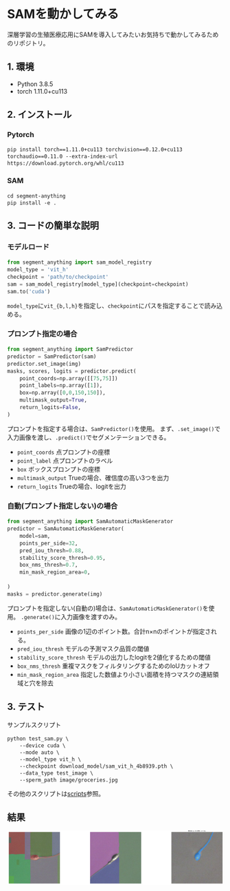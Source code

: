 # SAMを動かしてみる
深層学習の生殖医療応用にSAMを導入してみたいお気持ちで動かしてみるためのリポジトリ。
## 1. 環境
- Python 3.8.5
- torch 1.11.0+cu113

## 2. インストール
### Pytorch
```shell
pip install torch==1.11.0+cu113 torchvision==0.12.0+cu113 torchaudio==0.11.0 --extra-index-url https://download.pytorch.org/whl/cu113
```
### SAM
```shell
cd segment-anything
pip install -e .
```

## 3. コードの簡単な説明
### モデルロード
```python
from segment_anything import sam_model_registry
model_type = 'vit_h'
checkpoint = 'path/to/checkpoint'
sam = sam_model_registry[model_type](checkpoint=checkpoint)
sam.to('cuda')
```
`model_type`に`vit_{b,l,h}`を指定し、`checkpoint`にパスを指定することで読み込める。
### プロンプト指定の場合
```python
from segment_anything import SamPredictor
predictor = SamPredictor(sam)
predictor.set_image(img)
masks, scores, logits = predictor.predict(
    point_coords=np.array([[75,75]])
    point_labels=np.array([1]),
    box=np.array([0,0,150,150]),
    multimask_output=True,
    return_logits=False,
)
```
プロンプトを指定する場合は、`SamPredictor()`を使用。
まず、`.set_image()`で入力画像を渡し、`.predict()`でセグメンテーションできる。

- `point_coords` 点プロンプトの座標
- `point_label` 点プロンプトのラベル
- `box` ボックスプロンプトの座標
- `multimask_output` Trueの場合、確信度の高い3つを出力
- `return_logits` Trueの場合、logitを出力

### 自動(プロンプト指定しない)の場合
```python
from segment_anything import SamAutomaticMaskGenerator
predictor = SamAutomaticMaskGenerator(
    model=sam,
    points_per_side=32,
    pred_iou_thresh=0.88,
    stability_score_thresh=0.95,
    box_nms_thresh=0.7,
    min_mask_region_area=0,

)
masks = predictor.generate(img)
```
プロンプトを指定しない(自動の)場合は、`SamAutomaticMaskGenerator()`を使用。
`.generate()`に入力画像を渡すのみ。

- `points_per_side` 画像の1辺のポイント数。合計n×nのポイントが指定される。
- `pred_iou_thresh` モデルの予測マスク品質の閾値
- `stability_score_thresh` モデルの出力したlogitを2値化するための閾値
- `box_nms_thresh` 重複マスクをフィルタリングするためのIoUカットオフ
- `min_mask_region_area` 指定した数値より小さい面積を持つマスクの連結領域と穴を除去

## 3. テスト
サンプルスクリプト
```shell
python test_sam.py \
    --device cuda \
    --mode auto \
    --model_type vit_h \
    --checkpoint download_model/sam_vit_h_4b8939.pth \
    --data_type test_image \
    --sperm_path image/groceries.jpg 
```
その他のスクリプトは[scripts](scripts/)参照。

## 結果
![output](fig/output.png)
